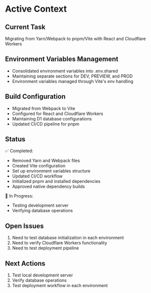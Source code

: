 # Active Context

## Current Task
Migrating from Yarn/Webpack to pnpm/Vite with React and Cloudflare Workers

## Environment Variables Management
- Consolidated environment variables into .env.shared
- Maintaining separate sections for DEV, PREVIEW, and PROD
- Environment variables managed through Vite's env handling

## Build Configuration
- Migrated from Webpack to Vite
- Configured for React and Cloudflare Workers
- Maintaining D1 database configurations
- Updated CI/CD pipeline for pnpm

## Status
✅ Completed:
- Removed Yarn and Webpack files
- Created Vite configuration
- Set up environment variables structure
- Updated CI/CD workflow
- Initialized pnpm and installed dependencies
- Approved native dependency builds

🔄 In Progress:
- Testing development server
- Verifying database operations

## Open Issues
1. Need to test database initialization in each environment
2. Need to verify Cloudflare Workers functionality
3. Need to test deployment pipeline

## Next Actions
1. Test local development server
2. Verify database operations
3. Test deployment workflow in each environment
